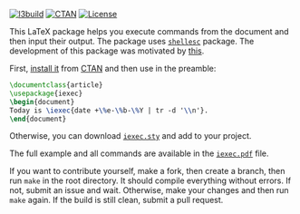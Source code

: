 [![l3build](https://github.com/yegor256/iexec/actions/workflows/l3build.yml/badge.svg)](https://github.com/yegor256/iexec/actions/workflows/l3build.yml)
[![CTAN](https://img.shields.io/ctan/v/iexec)](https://ctan.org/pkg/iexec)
[![License](https://img.shields.io/badge/license-MIT-green.svg)](https://github.com/yegor256/iexec/blob/master/LICENSE.txt)

This LaTeX package helps you execute commands from the document and then input
their output. The package uses [`shellesc`](https://ctan.org/pkg/shellesc) package.
The development of this package was motivated by [this](https://stackoverflow.com/questions/3252957).

First, [install it](https://en.wikibooks.org/wiki/LaTeX/Installing_Extra_Packages)
from [CTAN](https://ctan.org/pkg/iexec) 
and then use in the preamble:

```tex
\documentclass{article}
\usepackage{iexec}
\begin{document}
Today is \iexec{date +\%e-\%b-\%Y | tr -d '\\n'}.
\end{document}
```

Otherwise, you can download [`iexec.sty`](https://raw.githubusercontent.com/objectionary/eolang.sty/gh-pages/iexec/iexec.sty) and add to your project.

The full example and all commands are available in the 
[`iexec.pdf`](https://ftp.agdsn.de/pub/mirrors/latex/dante/macros/latex/contrib/iexec/iexec.pdf) file.

If you want to contribute yourself, make a fork, then create a branch, 
then run `make` in the root directory.
It should compile everything without errors. If not, submit an issue and wait.
Otherwise, make your changes and then run `make` again. If the build is
still clean, submit a pull request.
